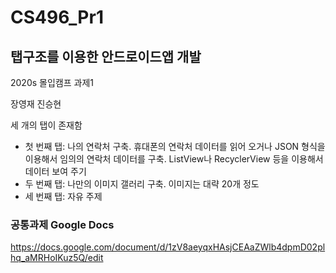 # CS496_Pr1
## 탭구조를 이용한 안드로이드앱 개발
2020s 몰입캠프 과제1



장영재 진승현

세 개의 탭이 존재함
* 첫 번째 탭: 나의 연락처 구축. 휴대폰의 연락처 데이터를 읽어 오거나 JSON 형식을 이용해서 임의의 연락처 데이터를 구축. ListView나 RecyclerView 등을 이용해서 데이터 보여 주기
* 두 번째 탭: 나만의 이미지 갤러리 구축. 이미지는 대략 20개 정도
* 세 번째 탭: 자유 주제



### 공통과제 Google Docs
https://docs.google.com/document/d/1zV8aeyqxHAsjCEAaZWlb4dpmD02plhq_aMRHoIKuz5Q/edit
